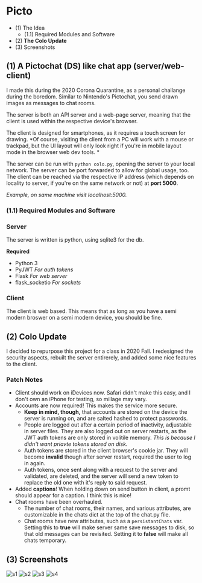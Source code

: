 # Picto
  - (1) The Idea
    - (1.1) Required Modules and Software
  - (2) **The Colo Update**
  - (3) Screenshots
## (1) A Pictochat (DS) like chat app (server/web-client)

I made this during the 2020 Corona Quarantine, as a personal challange during the boredom. Similar to Nintendo's Pictochat, you send drawn images as messages to chat rooms.

The server is both an API server and a web-page server, meaning that the client is used within the respective device's browser.

The client is designed for smartphones, as it requires a touch screen for drawing. *Of course, visiting the client from a PC will work with a mouse or trackpad, but the UI layout will only look right if you're in mobile layout mode in the browser web dev tools. *

The server can be run with `python colo.py`, opening the server to your local network. The server can be port forwarded to allow for global usage, too.
The client can be reached via the respective IP address (which depends on locality to server, if you're on the same network or not) at **port 5000**. 

*Example, on same machine visit localhost:5000.*

### (1.1) Required Modules and Software
### Server    
The server is written is python, using sqlite3 for the db. 

**Required**
  - Python 3
  - PyJWT *For auth tokens*
  - Flask *For web server*
  - flask_socketio *For sockets*
  
### Client
The client is web based. This means that as long as you have a semi modern broswer on a semi modern device, you should be fine.
  
## (2) Colo Update
I decided to repurpose this project for a class in 2020 Fall. I redesigned the security aspects, rebuilt the server entirerely, and added some nice features to the client. 

### Patch Notes
  - Client should work on iDevices now. Safari didn't make this easy, and I don't own an iPhone for testing, so millage may vary.
  - Accounts are now required! This makes the service more secure. 
    - **Keep in mind, though,** that accounts are stored on the device the server is running on, and are salted hashed to protect passwords. 
    - People are logged out after a certain period of inactivity, adjustable in server files. They are also logged out on server restarts, as the JWT auth tokens are only stored in volitile memory. *This is because I didn't want priavte tokens stored on disk.* 
    - Auth tokens are stored in the client browser's cookie jar. They will become **invalid** though after server restart, required the user to log in again. 
    - Auth tokens, once sent along with a request to the server and validated, are deleted, and the server will send a new token to replace the old one with it's reply to said request.
  - Added **captions**! When holding down on send button in client, a promt should appear for a caption. I think this is nice! 
  - Chat rooms have been overhauled.
    - The number of chat rooms, their names, and various attributes, are customizable in the chats dict at the top of the chat.py file.
    - Chat rooms have new attributes, such as a `persistantChats` var. Setting this to **true** will make server same save messages to disk, so that old messages can be revisited. Setting it to **false** will make all chats temporary.  

## (3) Screenshots

![s1](https://raw.githubusercontent.com/j-osephlong/Picto/master/screenshots/tia1735031959880705689.png)
![s2](https://raw.githubusercontent.com/j-osephlong/Picto/master/screenshots/tia6714663842891702589.png)
![s3](https://raw.githubusercontent.com/j-osephlong/Picto/master/screenshots/tia2191082126878982017.png)
![s4](https://raw.githubusercontent.com/j-osephlong/Picto/master/screenshots/tia4424003306902654980.png)
